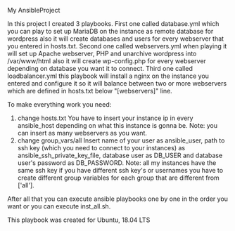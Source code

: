 My AnsibleProject

In this project I created 3 playbooks. 
  First one called database.yml which you can play to set up MariaDB on the instance as remote database for wordpress
also it will create databases and users for every webserver that you entered in hosts.txt.
  Second one called webservers.yml when playing it will set up Apache webserver, PHP and unarchive wordpress into /var/www/html 
also it will create wp-config.php for every webserver depending on database you want it to connect.
  Third one called loadbalancer.yml this playbook will install a nginx on the instance you entered and configure it so it will
balance between two or more webservers which are defined in hosts.txt below "[webservers]" line.

To make everything work you need:
1) change hosts.txt
  You have to insert your instance ip in every ansible_host depending on what this instance is gonna be. 
  Note: you can insert as many webservers as you want.
2) change group_vars/all
  Insert name of your user as ansible_user, path to ssh key (which you need to connect to your instances) as ansible_ssh_private_key_file, 
database user as DB_USER and database user's password as DB_PASSWORD.
  Note: all my instances have the same ssh key if you have different ssh key's or usernames you have to create different group variables 
for each group that are different from ['all']. 

After all that you can execute ansible playbooks one by one in the order you want or you can execute inst_all.sh.

This playbook was created for Ubuntu, 18.04 LTS
